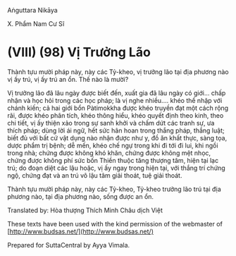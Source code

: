 Aṅguttara Nikāya

X. Phẩm Nam Cư Sĩ

# (VIII) (98) Vị Trưởng Lão

Thành tựu mười pháp này, này các Tỷ-kheo, vị trưởng lão tại địa phương nào vị ấy trú, vị ấy trú an ổn. Thế nào là mười?

Vị trưởng lão đã lâu ngày được biết đến, xuất gia đã lâu ngày có giới... chấp nhận và học hỏi trong các học pháp; là vị nghe nhiều.... khéo thể nhập với chánh kiến; cả hai giới bổn Pàtimokkha được khéo truyền đạt một cách rộng rãi, được khéo phân tích, khéo thông hiểu, khéo quyết định theo kinh, theo chi tiết, vị ấy thiện xảo trong sự sanh khởi và chấm dứt các tranh sự, ưa thích pháp; dùng lời ái ngữ, hết sức hân hoan trong thắng pháp, thắng luật; biết đủ với bất cứ vật dụng nào nhận được như y, đồ ăn khất thực, sàng tọa, dược phẩm trị bệnh; dễ mến, khéo chế ngự trong khi đi tới đi lui, khi ngồi trong nhà; chứng được không khó khăn, chứng được không mệt nhọc, chứng được không phí sức bốn Thiền thuộc tăng thượng tâm, hiện tại lạc trú; do đoạn diệt các lậu hoặc, vị ấy ngay trong hiện tại, với thắng trí chứng ngộ, chứng đạt và an trú vô lậu tâm giải thoát, tuệ giải thoát.

Thành tựu mười pháp này, này các Tỷ-kheo, Tỷ-kheo trưởng lão trú tại địa phương nào, tại địa phương nào, sống được an ổn.

Translated by: Hòa thượng Thích Minh Châu dịch Việt

These texts have been used with the kind permission of the webmaster of [http://www.budsas.net/](http://www.budsas.net/)

Prepared for SuttaCentral by Ayya Vimala.